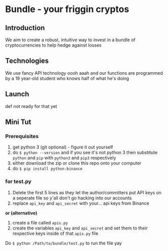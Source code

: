# Bundle - your friggin cryptos

## Introduction
We aim to create a robust, intuitive way to invest in a bundle of cryptocurrencies to help hedge against losses

## Technologies
We use fancy API technology oooh aaah and our functions are programmed by a 19 year-old student who knows half of what he's doing

## Launch
def not ready for that yet

## Mini Tut
### Prerequisites
1. get python 3 (git optional) - figure it out yourself
2. do `$ python --version` and if you see it's not python 3 then substitute `python` and `pip` with `python3` and `pip3` respectively
3. either download the zip or clone this repo onto your computer
4. do `$ pip install python-binance`

### for test.py
1. Delete the first 5 lines as they let the author/committers put API keys on a seperate file so y'all don't go hacking into our accounts
2. replace `api_key` and `api_secret` with your... api keys from Binance

**or (alternative)**
1. create a file called `apis.py`
2. create the variables `api_key` and `api_secret` and set them to their respective keys inside of that `apis.py` file

Do `$ python /Path/to/bundle/test.py` to run the file yay
